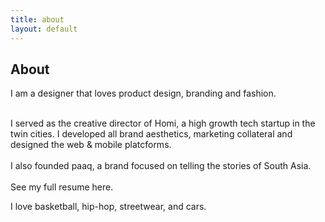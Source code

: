 ```yaml
---
title: about
layout: default
---
```


<body class="about">
    <section>
        <div class="container">
            <h1 class="heading">About</h1>
            <p class="subheading">I am a designer that loves product design, branding and fashion.<br>
                <div><br> I served as the creative director of Homi, a high growth tech startup in the twin cities. I developed all brand aesthetics, marketing collateral and designed the web & mobile platcforms.<br></div>
                <div><br>I also founded paaq, a brand focused on telling the stories of South Asia. <br></div>
                <div><br>See my full resume here.</div> 
                <p></p>
            <div class="bumpdown">
                <div>I love basketball, hip-hop, streetwear, and cars.</div>
            </div>
            </div>
        </section>
    </body>